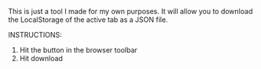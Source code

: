This is just a tool I made for my own purposes. It will allow you to download the LocalStorage of the active tab as a JSON file.

INSTRUCTIONS:
1. Hit the button in the browser toolbar
2. Hit download